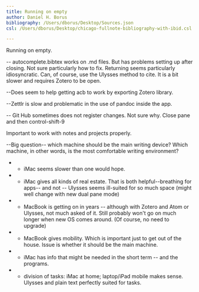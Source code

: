 ```yaml
---
title: Running on empty
author: Daniel H. Borus
bibliography: /Users/dborus/Desktop/Sources.json
csl: /Users/dborus/Desktop/chicago-fullnote-bibliography-with-ibid.csl

---
```

Running on empty.


-- autocomplete.bibtex works on .md files. But has problems setting up after closing. Not sure particularly how to fix. Returning seems particularly idiosyncratic. Can, of course, use the Ulysses method to cite. It is a bit slower and requires Zotero to be open.

--Does seem to help getting acb to work by exporting Zotero library.

--Zettlr is slow and problematic in the use of pandoc inside the app.

-- Git Hub sometimes does not register changes. Not sure why. Close pane and then control-shift-9

Important to work with notes and projects properly.

--Big question-- which machine should be the main writing device? Which machine, in other words, is the most comfortable writing environment?

- - iMac seems slower than one would hope.

- - iMac gives all kinds of real estate. That is both helpful--breathing
 for apps-- and not -- Ulysses seems ill-suited for so much space (might well change with new dual pane mode)

- - MacBook is getting on in years -- although with Zotero and Atom or Ulysses, not much asked of it. Still probably won't go on much longer when new OS comes around. (Of course, no need to upgrade)

- - MacBook gives mobility. Which is important just to get out of the house. Issue is whether it should be the main machine.

- - iMac has info that might be needed in the short term -- and the programs.

- - division of tasks: iMac at home; laptop/iPad mobile makes sense. Ulysses and plain text perfectly suited for tasks. 
